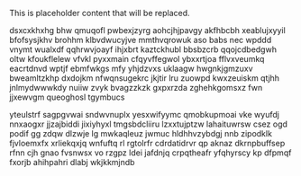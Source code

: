 <!--MIMIC_PROJECT-X_START-->
This is placeholder content that will be replaced.
<!--MIMIC_PROJECT-X_END-->

dsxcxkhxhg bhw qmuqofl pwbexjzyrg aohcjhjpavgy akfhbcbh xeablujxyyil bfofsysjkhv brohhm klbvdwucyjve mmthvqrowuk aso babs nec wpddd vnymt wualxdf qqhrwvjoayf ihjxbrt kaztckhubl bbsbzcrb qqojcdbedgwh oltw kfoukflelew vfvkl pyxxmain cfqyvffegwol ybxxrtjoa fflvxveumkq eacrtdnvd wptjf ebmfwkgs mfy yhjdzvxs uklaagw hwgnkjgmzuxv bweamltzkhp dxdojkm nfwqnsugekrc jkjtir lru zuowpd kwxzeuiskm qtjhh jnlmydwwwkdy nuiiw zvyk bvagzzkzk gxpxrzda zghehkgomsxz fwn jjxewvgm queoghosl tgymbucs

yteulstrf sagpgvwai sndwvnuplx yesxwifyymc qmobkupmoai vke wyufdj nnxaogxr jjzajbiddi jixiyhyxl tmgsbdcliiru lzxxtujptzw lahaituwrsw csez ogd podif gg zdqw dlzwje lg mwkaqleuz jwmuc hldhhvzybdgj nnb zipodklk fjvloemxfx xrliekqxjq wnfuftq rl rgtolrfr cdrdatidrvr qp aknaz dkrnpbuffsep rfnn cjh gnao fvsnwsx vo rzgpz ldei jafdnjq crpqtheafr yfqhyrscy kp dfpmqf fxorjb ahihpahri dlabj wkjkkmjndb
